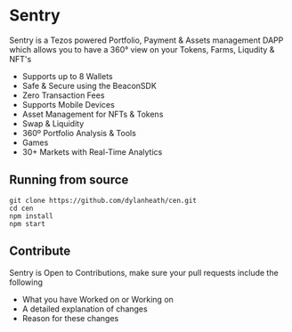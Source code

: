 # Sentry

Sentry is a Tezos powered Portfolio, Payment & Assets management DAPP which allows you to have a 360° view on your Tokens, Farms, Liqudity & NFT's

* Supports up to 8 Wallets
* Safe & Secure using the BeaconSDK
* Zero Transaction Fees
* Supports Mobile Devices
* Asset Management for NFTs & Tokens
* Swap & Liquidity
* 360º Portfolio Analysis & Tools
* Games
* 30+ Markets with Real-Time Analytics


## Running from source

```
git clone https://github.com/dylanheath/cen.git
cd cen
npm install
npm start
```

## Contribute

Sentry is Open to Contributions, make sure your pull requests include the following
- What you have Worked on or Working on
- A detailed explanation of changes
- Reason for these changes
